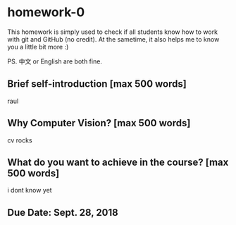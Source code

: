 # homework-0
This homework is simply used to check if all students know how to work with git and GitHub (no credit).
At the sametime, it also helps me to know you a little bit more :)

PS. 中文 or English are both fine.

## Brief self-introduction [max 500 words]
raul
## Why Computer Vision? [max 500 words]
cv rocks
## What do you want to achieve in the course? [max 500 words]
i dont know yet
## Due Date: Sept. 28, 2018

